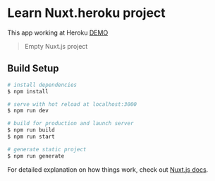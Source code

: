 # Learn Nuxt.heroku project
This app working at Heroku
[DEMO](https://learn-nuxt-heroku-01.herokuapp.com/)

> Empty Nuxt.js project

## Build Setup

```bash
# install dependencies
$ npm install

# serve with hot reload at localhost:3000
$ npm run dev

# build for production and launch server
$ npm run build
$ npm run start

# generate static project
$ npm run generate
```

For detailed explanation on how things work, check out [Nuxt.js docs](https://nuxtjs.org).
